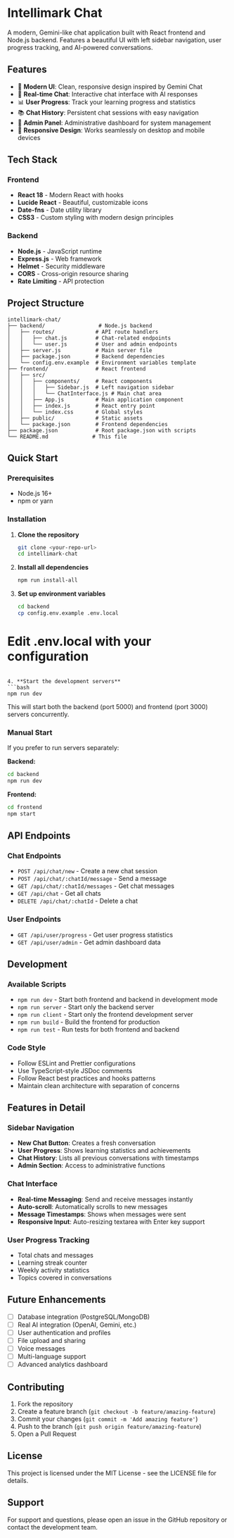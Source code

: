 # Intellimark Chat

A modern, Gemini-like chat application built with React frontend and Node.js backend. Features a beautiful UI with left sidebar navigation, user progress tracking, and AI-powered conversations.

## Features

- 🚀 **Modern UI**: Clean, responsive design inspired by Gemini Chat
- 💬 **Real-time Chat**: Interactive chat interface with AI responses
- 📊 **User Progress**: Track your learning progress and statistics
- 📚 **Chat History**: Persistent chat sessions with easy navigation
- 🔧 **Admin Panel**: Administrative dashboard for system management
- 📱 **Responsive Design**: Works seamlessly on desktop and mobile devices

## Tech Stack

### Frontend
- **React 18** - Modern React with hooks
- **Lucide React** - Beautiful, customizable icons
- **Date-fns** - Date utility library
- **CSS3** - Custom styling with modern design principles

### Backend
- **Node.js** - JavaScript runtime
- **Express.js** - Web framework
- **Helmet** - Security middleware
- **CORS** - Cross-origin resource sharing
- **Rate Limiting** - API protection

## Project Structure

```
intellimark-chat/
├── backend/                 # Node.js backend
│   ├── routes/             # API route handlers
│   │   ├── chat.js         # Chat-related endpoints
│   │   └── user.js         # User and admin endpoints
│   ├── server.js           # Main server file
│   ├── package.json        # Backend dependencies
│   └── config.env.example  # Environment variables template
├── frontend/               # React frontend
│   ├── src/
│   │   ├── components/     # React components
│   │   │   ├── Sidebar.js  # Left navigation sidebar
│   │   │   └── ChatInterface.js # Main chat area
│   │   ├── App.js          # Main application component
│   │   ├── index.js        # React entry point
│   │   └── index.css       # Global styles
│   ├── public/             # Static assets
│   └── package.json        # Frontend dependencies
├── package.json            # Root package.json with scripts
└── README.md              # This file
```

## Quick Start

### Prerequisites
- Node.js 16+ 
- npm or yarn

### Installation

1. **Clone the repository**
   ```bash
   git clone <your-repo-url>
   cd intellimark-chat
   ```

2. **Install all dependencies**
   ```bash
   npm run install-all
   ```

3. **Set up environment variables**
   ```bash
   cd backend
   cp config.env.example .env.local
# Edit .env.local with your configuration
   ```

4. **Start the development servers**
   ```bash
   npm run dev
   ```

This will start both the backend (port 5000) and frontend (port 3000) servers concurrently.

### Manual Start

If you prefer to run servers separately:

**Backend:**
```bash
cd backend
npm run dev
```

**Frontend:**
```bash
cd frontend
npm start
```

## API Endpoints

### Chat Endpoints
- `POST /api/chat/new` - Create a new chat session
- `POST /api/chat/:chatId/message` - Send a message
- `GET /api/chat/:chatId/messages` - Get chat messages
- `GET /api/chat` - Get all chats
- `DELETE /api/chat/:chatId` - Delete a chat

### User Endpoints
- `GET /api/user/progress` - Get user progress statistics
- `GET /api/user/admin` - Get admin dashboard data

## Development

### Available Scripts

- `npm run dev` - Start both frontend and backend in development mode
- `npm run server` - Start only the backend server
- `npm run client` - Start only the frontend development server
- `npm run build` - Build the frontend for production
- `npm run test` - Run tests for both frontend and backend

### Code Style

- Follow ESLint and Prettier configurations
- Use TypeScript-style JSDoc comments
- Follow React best practices and hooks patterns
- Maintain clean architecture with separation of concerns

## Features in Detail

### Sidebar Navigation
- **New Chat Button**: Creates a fresh conversation
- **User Progress**: Shows learning statistics and achievements
- **Chat History**: Lists all previous conversations with timestamps
- **Admin Section**: Access to administrative functions

### Chat Interface
- **Real-time Messaging**: Send and receive messages instantly
- **Auto-scroll**: Automatically scrolls to new messages
- **Message Timestamps**: Shows when messages were sent
- **Responsive Input**: Auto-resizing textarea with Enter key support

### User Progress Tracking
- Total chats and messages
- Learning streak counter
- Weekly activity statistics
- Topics covered in conversations

## Future Enhancements

- [ ] Database integration (PostgreSQL/MongoDB)
- [ ] Real AI integration (OpenAI, Gemini, etc.)
- [ ] User authentication and profiles
- [ ] File upload and sharing
- [ ] Voice messages
- [ ] Multi-language support
- [ ] Advanced analytics dashboard

## Contributing

1. Fork the repository
2. Create a feature branch (`git checkout -b feature/amazing-feature`)
3. Commit your changes (`git commit -m 'Add amazing feature'`)
4. Push to the branch (`git push origin feature/amazing-feature`)
5. Open a Pull Request

## License

This project is licensed under the MIT License - see the LICENSE file for details.

## Support

For support and questions, please open an issue in the GitHub repository or contact the development team.
